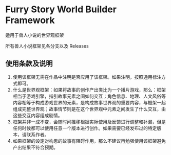 # Furry Story World Builder Framework
适用于兽人小说的世界观框架

所有兽人小说框架见各分支以及 Releases

## 使用条款及说明
1.	使用该框架无需在作品中注明是否应用了该框架。如果注明，按照通用标注方式即可。
2.	什么是世界观框架：如果将故事的创作产出类比为一个播片游戏，那么：框架相当于游戏引擎，指引故事元素之间如何交互；角色信息、地理、人文风俗等内容相等于构成游戏世界的元素，是构成故事世界观的重要内容，与框架一起组成完整世界观；故事情节则是在这个世界观中元素之间发生了什么交互，由这些交互内容组成剧情。
3.	框架并非一成不变，会随时间推移根据实际使用及反馈进行调整和补漏，但是任何时候都可以使用任意一个版本进行创作。如果需要已经发布过的特定版本，请联系作者。
4.	如果框架的设定对构思的故事有阻碍作用，那么不建议再勉强使用该框架避免产出结果不符合预期。
